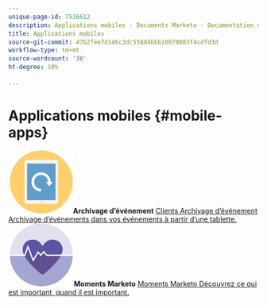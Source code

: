 ```yaml
---
unique-page-id: 7516612
description: Applications mobiles - Documents Marketo - Documentation du produit
title: Applications mobiles
source-git-commit: 47b2fee7d146c3dc558d4bbb10070683f4cdfd3d
workflow-type: tm+mt
source-wordcount: '38'
ht-degree: 10%

---
```



# Applications mobiles {#mobile-apps}

**&#x200B; ![Enregistrement d’événement](assets/mobile-checkin-icon.png)Archivage d’événement** [Clients Archivage d’événement Archivage d’événements dans vos événements à partir d’une tablette.](https://docs.marketo.com/display/DOCS/Event+Check-in)     **&#x200B; ![Moments Marketo](assets/moments-icon.png)Moments Marketo** [Moments Marketo Découvrez ce qui est important, quand il est important.](https://docs.marketo.com/display/DOCS/Marketo+Moments)